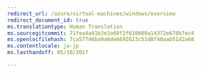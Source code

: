 ```yaml
---
redirect_url: /azure/virtual-machines/windows/overview
redirect_document_id: true
ms.translationtype: Human Translation
ms.sourcegitcommit: 71fea4a41b2e3a60f2f610609a14372e678b7ec4
ms.openlocfilehash: 7ca57746ba9a0de6692623c51d8f48aab51d2a68
ms.contentlocale: ja-jp
ms.lasthandoff: 05/10/2017

---
```

